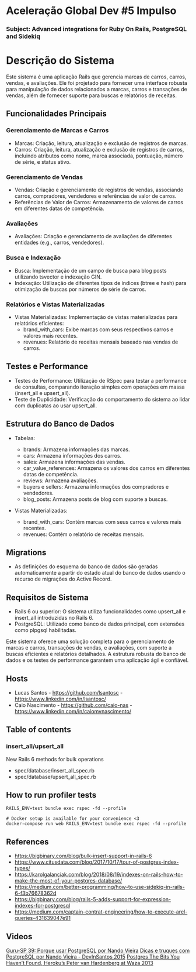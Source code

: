 # Aceleração Global Dev #5 Impulso
### Subject: Advanced integrations for Ruby On Rails, PostgreSQL and Sidekiq

# Descrição do Sistema
Este sistema é uma aplicação Rails que gerencia marcas de carros, carros, vendas, e avaliações. Ele foi projetado para fornecer uma interface robusta para manipulação de dados relacionados a marcas, carros e transações de vendas, além de fornecer suporte para buscas e relatórios de receitas.

## Funcionalidades Principais
### Gerenciamento de Marcas e Carros
- Marcas: Criação, leitura, atualização e exclusão de registros de marcas.
- Carros: Criação, leitura, atualização e exclusão de registros de carros, incluindo atributos como nome, marca associada, pontuação, número de série, e status ativo.
### Gerenciamento de Vendas
- Vendas: Criação e gerenciamento de registros de vendas, associando carros, compradores, vendedores e referências de valor de carros.
- Referências de Valor de Carros: Armazenamento de valores de carros em diferentes datas de competência.
### Avaliações
- Avaliações: Criação e gerenciamento de avaliações de diferentes entidades (e.g., carros, vendedores).
### Busca e Indexação
- Busca: Implementação de um campo de busca para blog posts utilizando tsvector e indexação GIN.
- Indexação: Utilização de diferentes tipos de índices (btree e hash) para otimização de buscas por números de série de carros.
### Relatórios e Vistas Materializadas
- Vistas Materializadas: Implementação de vistas materializadas para relatórios eficientes:
  - brand_with_cars: Exibe marcas com seus respectivos carros e valores mais recentes.
  - revenues: Relatório de receitas mensais baseado nas vendas de carros.
## Testes e Performance
- Testes de Performance: Utilização de RSpec para testar a performance de consultas, comparando iteração simples com operações em massa (insert_all e upsert_all).
- Teste de Duplicidade: Verificação do comportamento do sistema ao lidar com duplicatas ao usar upsert_all.
## Estrutura do Banco de Dados
- Tabelas:

  - brands: Armazena informações das marcas.
  - cars: Armazena informações dos carros.
  - sales: Armazena informações das vendas.
  - car_value_references: Armazena os valores dos carros em diferentes datas de competência.
  - reviews: Armazena avaliações.
  - buyers e sellers: Armazena informações dos compradores e vendedores.
  - blog_posts: Armazena posts de blog com suporte a buscas.
- Vistas Materializadas:

  - brand_with_cars: Contém marcas com seus carros e valores mais recentes.
  - revenues: Contém o relatório de receitas mensais.
## Migrations
- As definições do esquema do banco de dados são geradas automaticamente a partir do estado atual do banco de dados usando o recurso de migrações do Active Record.
## Requisitos de Sistema
- Rails 6 ou superior: O sistema utiliza funcionalidades como upsert_all e insert_all introduzidas no Rails 6.
- PostgreSQL: Utilizado como banco de dados principal, com extensões como plpgsql habilitadas.

Este sistema oferece uma solução completa para o gerenciamento de marcas e carros, transações de vendas, e avaliações, com suporte a buscas eficientes e relatórios detalhados. A estrutura robusta do banco de dados e os testes de performance garantem uma aplicação ágil e confiável.

## Hosts

- Lucas Santos - https://github.com/lsantosc - https://www.linkedin.com/in/lsantosc/
- Caio Nascimento - https://github.com/caio-nas - https://www.linkedin.com/in/caiomvnascimento/

## Table of contents

### insert_all/upsert_all
New Rails 6 methods for bulk operations

- spec/database/insert_all_spec.rb
- spec/database/upsert_all_spec.rb

## How to run profiler tests

```
RAILS_ENV=test bundle exec rspec -fd --profile

# Docker setup is available for your convenience <3
docker-compose run web RAILS_ENV=test bundle exec rspec -fd --profile
```

## References
- https://bigbinary.com/blog/bulk-insert-support-in-rails-6
- https://www.citusdata.com/blog/2017/10/17/tour-of-postgres-index-types/
- https://karolgalanciak.com/blog/2018/08/19/indexes-on-rails-how-to-make-the-most-of-your-postgres-database/
- https://medium.com/better-programming/how-to-use-sidekiq-in-rails-6-f3b76678362d
- https://bigbinary.com/blog/rails-5-adds-support-for-expression-indexes-for-postgresql
- https://medium.com/captain-contrat-engineering/how-to-execute-arel-queries-431639047e91

## Videos

[Guru-SP 39: Porque usar PostgreSQL por Nando Vieira](https://www.youtube.com/watch?v=VWtvJsjpOjY)
[Dicas e truques com PostgreSQL por Nando Vieira - DevInSantos 2015](https://www.youtube.com/watch?v=unFnLc9f3dg)
[Postgres The Bits You Haven’t Found, Heroku’s Peter van Hardenberg at Waza 2013](https://vimeo.com/61044807)
